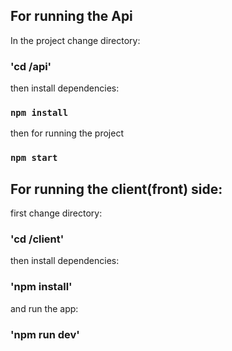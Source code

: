 ## For running the Api

In the project change directory:

### 'cd /api'

then install dependencies:

### `npm install`
 
then for running the project

### `npm start`

## For running the client(front) side:

first change directory:

### 'cd /client' 

then install dependencies:

### 'npm install'

and run the app:

### 'npm run dev'

